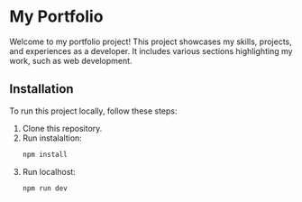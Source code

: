 # My Portfolio

Welcome to my portfolio project! This project showcases my skills, projects, and experiences as a developer. It includes various sections highlighting my work, such as web development.

## Installation
To run this project locally, follow these steps:
1. Clone this repository.
2. Run instalaltion:
   ```sh
   npm install
3. Run localhost:
   ```sh
   npm run dev
